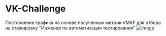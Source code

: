 # VK-Challenge
Постороение графика на основе полученных метрик VMAF для отбора на стажировку "Инженер по автоматизации тестирования"
![image](https://github.com/user-attachments/assets/6b5aa24d-c95e-4595-a446-c51cef964835)
